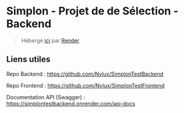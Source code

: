 # Simplon - Projet de de Sélection - Backend

> Hébergé [ici](https://simplontestbackend.onrender.com/api/v1/blagues) par [Render](https://www.render.com/).

## Liens utiles

Repo Backend : https://github.com/Nylux/SimplonTestBackend

Repo Frontend : https://github.com/Nylux/SimplonTestFrontend

Documentation API (Swagger) : https://simplontestbackend.onrender.com/api-docs
